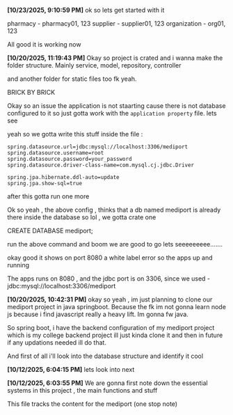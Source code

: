 **[10/23/2025, 9:10:59 PM]**
ok so lets get started with it 

pharmacy - pharmacy01, 123
supplier - supplier01, 123
organization - org01, 123


All good it is working now

**[10/20/2025, 11:19:43 PM]**
Okay so project is crated and i wanna make the folder structure. Mainly service, model, repository, controller

and another folder for static files too fk yeah.

BRICK BY BRICK

Okay so an issue the application is not staarting cause there is not database configured to it so just gotta work with the `application property` file. lets see

yeah so we gotta write this stuff inside the file :

```
spring.datasource.url=jdbc:mysql://localhost:3306/mediport
spring.datasource.username=root
spring.datasource.password=your_password
spring.datasource.driver-class-name=com.mysql.cj.jdbc.Driver

spring.jpa.hibernate.ddl-auto=update
spring.jpa.show-sql=true
```
after this gotta run one more

Ok so yeah , the above config , thinks that a db named mediport is already there inside the database so lol , we gotta crate one 

CREATE DATABASE mediport;

run the above command and boom we are good to go
lets seeeeeeeee.......

okay good it shows on port 8080 a white label error so the apps up and running

The apps runs on 8080 , and the jdbc port is on 3306, since we used - jdbc:mysql://localhost:3306/mediport

**[10/20/2025, 10:42:31 PM]**
okay so yeah , im just planning to clone our mediport project in java springboot. Because the fk im not gonna learn node js because i find javascript really a heavy lift. Im gonna fw java.

So spring boot, i have the backend configuration of my mediport project which is my college backend project ill just kinda clone it and then in future if any updations needed ill do that.

And first of all i'll look into the database structure and identify it cool

**[10/12/2025, 6:04:15 PM]**
lets look into next

**[10/12/2025, 6:03:55 PM]**
We are gonna first note down the essential systems in this project , the main functions and stuff

This file tracks the content for the mediport (one stop note)

